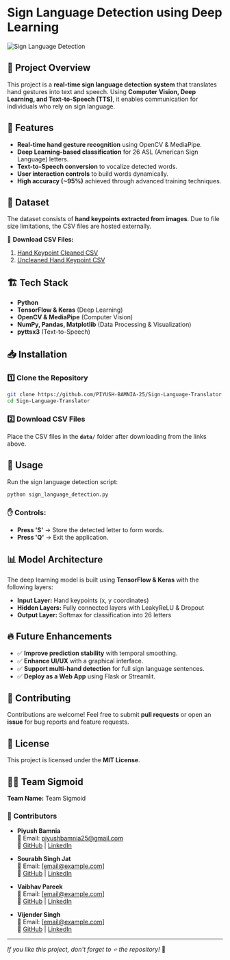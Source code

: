 # Sign Language Detection using Deep Learning

![Sign Language Detection](https://imgur.com/9Cp8zoi.jpg)

## 📝 Project Overview
This project is a **real-time sign language detection system** that translates hand gestures into text and speech. Using **Computer Vision, Deep Learning, and Text-to-Speech (TTS)**, it enables communication for individuals who rely on sign language.

## 🚀 Features
- **Real-time hand gesture recognition** using OpenCV & MediaPipe.
- **Deep Learning-based classification** for 26 ASL (American Sign Language) letters.
- **Text-to-Speech conversion** to vocalize detected words.
- **User interaction controls** to build words dynamically.
- **High accuracy (~95%)** achieved through advanced training techniques.

## 📂 Dataset
The dataset consists of **hand keypoints extracted from images**. Due to file size limitations, the CSV files are hosted externally.

🔗 **Download CSV Files:**
1. [Hand Keypoint Cleaned CSV](https://drive.google.com/file/d/1KH2CvQR8vLUlm68h-gioAeV8FmD_oC9M/view?usp=sharing)
2. [Uncleaned Hand Keypoint CSV](https://drive.google.com/file/d/1Uag8-70WfucqTxTTDOqFcFcxepidU552/view?usp=sharing) 

## 🏗️ Tech Stack
- **Python**
- **TensorFlow & Keras** (Deep Learning)
- **OpenCV & MediaPipe** (Computer Vision)
- **NumPy, Pandas, Matplotlib** (Data Processing & Visualization)
- **pyttsx3** (Text-to-Speech)

## 📥 Installation
### 1️⃣ Clone the Repository
```sh
git clone https://github.com/PIYUSH-BAMNIA-25/Sign-Language-Translator.git
cd Sign-Language-Translator
```

### 2️⃣ Download CSV Files
Place the CSV files in the **`data/`** folder after downloading from the links above.

## 🎯 Usage
Run the sign language detection script:
```sh
python sign_language_detection.py
```

### ✋ Controls:
- **Press 'S'** → Store the detected letter to form words.
- **Press 'Q'** → Exit the application.

## 📊 Model Architecture
The deep learning model is built using **TensorFlow & Keras** with the following layers:
- **Input Layer:** Hand keypoints (x, y coordinates)
- **Hidden Layers:** Fully connected layers with LeakyReLU & Dropout
- **Output Layer:** Softmax for classification into 26 letters

## 🔥 Future Enhancements
- ✅ **Improve prediction stability** with temporal smoothing.
- ✅ **Enhance UI/UX** with a graphical interface.
- ✅ **Support multi-hand detection** for full sign language sentences.
- ✅ **Deploy as a Web App** using Flask or Streamlit.

## 🤝 Contributing
Contributions are welcome! Feel free to submit **pull requests** or open an **issue** for bug reports and feature requests.

## 📜 License
This project is licensed under the **MIT License**.

## 👨‍💻 Team Sigmoid
**Team Name:** Team Sigmoid

### 👥 Contributors
- **Piyush Bamnia**  
  📧 Email: piyushbamnia25@gmail.com  
  🔗 [GitHub](https://github.com/PIYUSH-BAMNIA-25) | [LinkedIn](https://www.linkedin.com/in/piyush-bamnia-ab09ab255/)

- **Sourabh Singh Jat**  
  📧 Email: [email@example.com]  
  🔗 [GitHub](https://github.com/contributor2) | [LinkedIn](https://www.linkedin.com/in/sourabh11/)

- **Vaibhav Pareek**  
  📧 Email: [email@example.com]  
  🔗 [GitHub](https://github.com/contributor3) | [LinkedIn](https://www.linkedin.com/in/vaibhav-pareek-ba2b29252/)

- **Vijender Singh**  
  📧 Email: [email@example.com]  
  🔗 [GitHub](https://github.com/contributor3) | [LinkedIn](https://www.linkedin.com/in/vijendersingh004/)


---

_If you like this project, don't forget to ⭐ the repository!_ 🌟
